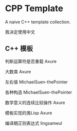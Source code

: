 # CPP Template

A naive C++ template collection.

我决定使用中文

## C++ 模板
判断运算符是否重载 Axure

大数类 Axure

左右值 MichaelSuen-thePointer

各种构造 MichaelSuen-thePointer

数学意义的连续比较操作 Axure

模板实现的类Lisp Axure

编译期正则表达式 lingsameul